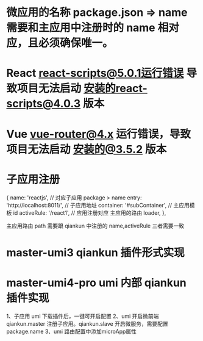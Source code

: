 # 微应用的名称 package.json => name 需要和主应用中注册时的 name 相对应，且必须确保唯一。

<!-- qiankuun  -->

# React react-scripts@5.0.1运行错误 导致项目无法启动 安装的react-scripts@4.0.3 版本

# Vue vue-router@4.x 运行错误，导致项目无法启动 安装的@3.5.2 版本

# 子应用注册

{
name: 'reactjs', // 对应子应用 package > name
entry: 'http://localhost:8011/', // 子应用地址
container: '#subContainer', // 主应用模板 id
activeRule: '/react1', // 应用注册对应 主应用的路由
loader,
},

主应用路由 path 需要跟 qiankun 中注册的 name,activeRule 三者需要一致

# master-umi3 qiankun 插件形式实现

# master-umi4-pro umi 内部 qiankun 插件实现

1、子应用 umi 下载插件后，一键可开启配置
2、umi 开启微前端 qiankun.master 注册子应用。qiankun.slave 开启微服务，需要配置 package.name
3、umi 路由配置中添加microApp属性